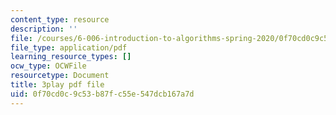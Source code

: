 ```yaml
---
content_type: resource
description: ''
file: /courses/6-006-introduction-to-algorithms-spring-2020/0f70cd0c9c53b87fc55e547dcb167a7d_Xnpo1atN-Iw.pdf
file_type: application/pdf
learning_resource_types: []
ocw_type: OCWFile
resourcetype: Document
title: 3play pdf file
uid: 0f70cd0c-9c53-b87f-c55e-547dcb167a7d
---
```

